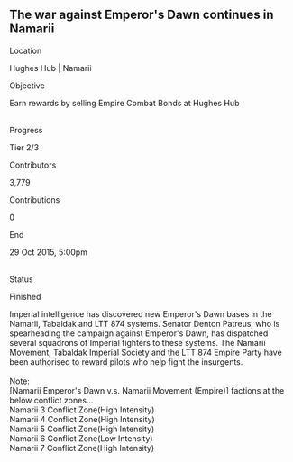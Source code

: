 ## The war against Emperor\'s Dawn continues in Namarii

Location

Hughes Hub \| Namarii

Objective

Earn rewards by selling Empire Combat Bonds at Hughes Hub

\
Progress

Tier 2/3

Contributors

3,779

Contributions

0

End

29 Oct 2015, 5:00pm

\
Status

Finished

Imperial intelligence has discovered new Emperor\'s Dawn bases in the
Namarii, Tabaldak and LTT 874 systems. Senator Denton Patreus, who is
spearheading the campaign against Emperor\'s Dawn, has dispatched
several squadrons of Imperial fighters to these systems. The Namarii
Movement, Tabaldak Imperial Society and the LTT 874 Empire Party have
been authorised to reward pilots who help fight the insurgents.\
\
Note:\
\[Namarii Emperor\'s Dawn v.s. Namarii Movement (Empire)\] factions at
the below conflict zones...\
Namarii 3 Conflict Zone(High Intensity)\
Namarii 4 Conflict Zone(High Intensity)\
Namarii 5 Conflict Zone(High Intensity)\
Namarii 6 Conflict Zone(Low Intensity)\
Namarii 7 Conflict Zone(High Intensity)
